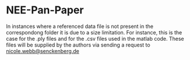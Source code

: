 # NEE-Pan-Paper

In instances where a referenced data file is not present in the correspondong folder it is due to a size limitation. For instance, this is the case for the .ply files and for the .csv files used in the matlab code. These files will be supplied by the authors via sending a request to nicole.webb@senckenberg.de

